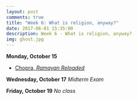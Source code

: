 ```yaml
---
layout: post
comments: true
title: "Week 6: What is religion, anyway?"
date: 2017-06-01 15:35:00
description: Week 6 - What is religion, anyway?
img: ghost.jpg
---
```


**Monday, October 15**
- [Chopra, _Ramayan Reloaded_](https://app.box.com/s/q5ezb1clxba8qu2r0pl2fzgavnfnzati)

**Wednesday, October 17**
*Midterm Exam*

**Friday, October 19**
_No class_